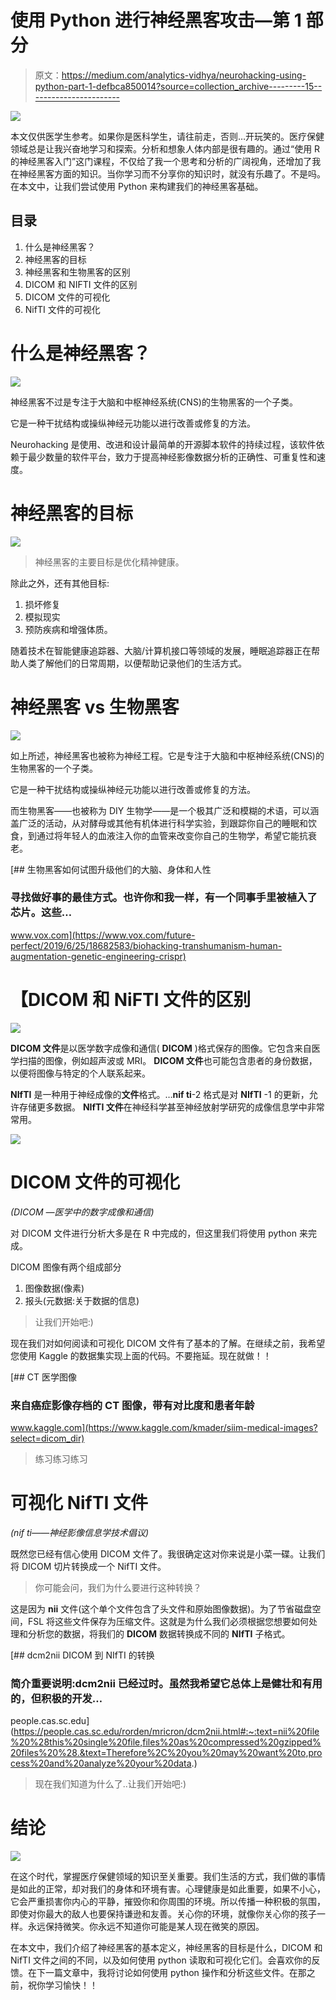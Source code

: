 # 使用 Python 进行神经黑客攻击—第 1 部分

> 原文：<https://medium.com/analytics-vidhya/neurohacking-using-python-part-1-defbca850014?source=collection_archive---------15----------------------->

![](img/d5590cb16b9453864bebd71e0ede847a.png)

本文仅供医学生参考。如果你是医科学生，请往前走，否则…开玩笑的。医疗保健领域总是让我兴奋地学习和探索。分析和想象人体内部是很有趣的。通过“使用 R 的神经黑客入门”这门课程，不仅给了我一个思考和分析的广阔视角，还增加了我在神经黑客方面的知识。当你学习而不分享你的知识时，就没有乐趣了。不是吗。在本文中，让我们尝试使用 Python 来构建我们的神经黑客基础。

## 目录

1.  什么是神经黑客？
2.  神经黑客的目标
3.  神经黑客和生物黑客的区别
4.  DICOM 和 NIFTI 文件的区别
5.  DICOM 文件的可视化
6.  NifTI 文件的可视化

# **什么是神经黑客？**

![](img/27bf3aab7c795dc16e99c5332056bb8c.png)

神经黑客不过是专注于大脑和中枢神经系统(CNS)的生物黑客的一个子类。

它是一种干扰结构或操纵神经元功能以进行改善或修复的方法。

Neurohacking 是使用、改进和设计最简单的开源脚本软件的持续过程，该软件依赖于最少数量的软件平台，致力于提高神经影像数据分析的正确性、可重复性和速度。

# **神经黑客的目标**

![](img/30e56f6b27e34244ed953ca5a3cd7231.png)

> 神经黑客的主要目标是优化精神健康。

除此之外，还有其他目标:

1.  损坏修复
2.  模拟现实
3.  预防疾病和增强体质。

随着技术在智能健康追踪器、大脑/计算机接口等领域的发展，睡眠追踪器正在帮助人类了解他们的日常周期，以便帮助记录他们的生活方式。

# 神经黑客 vs 生物黑客

![](img/dbf526d18e21ef05a9541de1c0c8e883.png)

如上所述，神经黑客也被称为神经工程。它是专注于大脑和中枢神经系统(CNS)的生物黑客的一个子类。

它是一种干扰结构或操纵神经元功能以进行改善或修复的方法。

而生物黑客——也被称为 DIY 生物学——是一个极其广泛和模糊的术语，可以涵盖广泛的活动，从对酵母或其他有机体进行科学实验，到跟踪你自己的睡眠和饮食，到通过将年轻人的血液注入你的血管来改变你自己的生物学，希望它能抗衰老。

[](https://www.vox.com/future-perfect/2019/6/25/18682583/biohacking-transhumanism-human-augmentation-genetic-engineering-crispr) [## 生物黑客如何试图升级他们的大脑、身体和人性

### 寻找做好事的最佳方式。也许你和我一样，有一个同事手里被植入了芯片。这些…

www.vox.com](https://www.vox.com/future-perfect/2019/6/25/18682583/biohacking-transhumanism-human-augmentation-genetic-engineering-crispr) 

# 【DICOM 和 NiFTI 文件的区别

![](img/97c21e6de00254d2e73de25895202ab2.png)

**DICOM 文件**是以医学数字成像和通信( **DICOM** )格式保存的图像。它包含来自医学扫描的图像，例如超声波或 MRI。 **DICOM 文件**也可能包含患者的身份数据，以便将图像与特定的个人联系起来。

**NIfTI** 是一种用于神经成像的**文件**格式。…**nif ti**-2 格式是对 **NIfTI** -1 的更新，允许存储更多数据。 **NIfTI 文件**在神经科学甚至神经放射学研究的成像信息学中非常常用。

![](img/70cbaa86070998359d2d62e89bc94dce.png)

# DICOM 文件的可视化

*(DICOM —医学中的数字成像和通信)*

对 DICOM 文件进行分析大多是在 R 中完成的，但这里我们将使用 python 来完成。

DICOM 图像有两个组成部分

1.  图像数据(像素)
2.  报头(元数据:关于数据的信息)

> 让我们开始吧:)

现在我们对如何阅读和可视化 DICOM 文件有了基本的了解。在继续之前，我希望您使用 Kaggle 的数据集实现上面的代码。不要拖延。现在就做！！

[](https://www.kaggle.com/kmader/siim-medical-images?select=dicom_dir) [## CT 医学图像

### 来自癌症影像存档的 CT 图像，带有对比度和患者年龄

www.kaggle.com](https://www.kaggle.com/kmader/siim-medical-images?select=dicom_dir) 

> 练习练习练习

# 可视化 NifTI 文件

*(nif ti——神经影像信息学技术倡议)*

既然您已经有信心使用 DICOM 文件了。我很确定这对你来说是小菜一碟。让我们将 DICOM 切片转换成一个 NifTI 文件。

> 你可能会问，我们为什么要进行这种转换？

这是因为 **nii** 文件(这个单个文件包含了头文件和原始图像数据)。为了节省磁盘空间，FSL 将这些文件保存为压缩文件。这就是为什么我们必须根据您想要如何处理和分析您的数据，将我们的 **DICOM** 数据转换成不同的 **NIfTI** 子格式。

[](https://people.cas.sc.edu/rorden/mricron/dcm2nii.html#:~:text=nii%20file%20%28this%20single%20file,files%20as%20compressed%20gzipped%20files%20%28.&text=Therefore%2C%20you%20may%20want%20to,process%20and%20analyze%20your%20data.) [## dcm2nii DICOM 到 NIfTI 的转换

### 简介重要说明:dcm2nii 已经过时。虽然我希望它总体上是健壮和有用的，但积极的开发…

people.cas.sc.edu](https://people.cas.sc.edu/rorden/mricron/dcm2nii.html#:~:text=nii%20file%20%28this%20single%20file,files%20as%20compressed%20gzipped%20files%20%28.&text=Therefore%2C%20you%20may%20want%20to,process%20and%20analyze%20your%20data.) 

> 现在我们知道为什么了..让我们开始吧:)

# 结论

![](img/75d7f445eed0fec11d51c56424720398.png)

在这个时代，掌握医疗保健领域的知识至关重要。我们生活的方式，我们做的事情是如此的正常，却对我们的身体和环境有害。心理健康是如此重要，如果不小心，它会严重损害你内心的平静，摧毁你和你周围的环境。所以传播一种积极的氛围，即使对你最大的敌人也要保持谦逊和友善。关心你的环境，就像你关心你的孩子一样。永远保持微笑。你永远不知道你可能是某人现在微笑的原因。

在本文中，我们介绍了神经黑客的基本定义，神经黑客的目标是什么，DICOM 和 NifTI 文件之间的不同，以及如何使用 python 读取和可视化它们。会喜欢你的反馈。在下一篇文章中，我将讨论如何使用 python 操作和分析这些文件。在那之前，祝你学习愉快！！